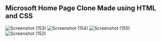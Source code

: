 ## Microsoft Home Page Clone Made using HTML and CSS 

![Screenshot (153)](https://user-images.githubusercontent.com/49774999/119512945-678af680-bd91-11eb-8f91-00ac75028fca.png)
![Screenshot (154)](https://user-images.githubusercontent.com/49774999/119513000-74a7e580-bd91-11eb-99bd-c5803b6b39d9.png)
![Screenshot (155)](https://user-images.githubusercontent.com/49774999/119513033-7e314d80-bd91-11eb-935e-9beb40702475.png)
![Screenshot (152)](https://user-images.githubusercontent.com/49774999/119513050-81c4d480-bd91-11eb-81b5-bc678e4fd7b2.png)
